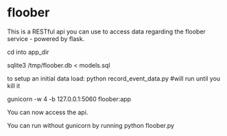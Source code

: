 floober
=======

This is a RESTful api you can use to access data regarding the floober service - powered by flask. 

cd into app_dir

sqlite3 /tmp/floober.db < models.sql

to setup an initial data load:
python record_event_data.py #will run until you kill it

gunicorn -w 4 -b 127.0.0.1:5060 floober:app

You can now access the api. 

You can run without gunicorn by running python floober.py
